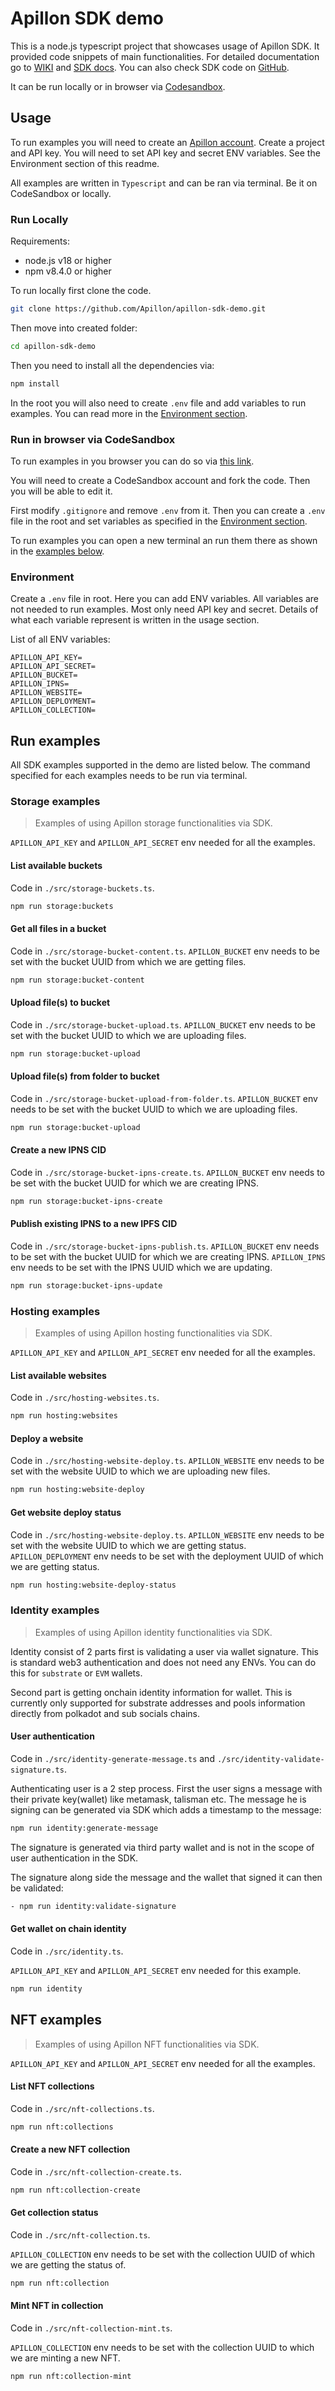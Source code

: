 # Apillon SDK demo

This is a node.js typescript project that showcases usage of Apillon SDK.
It provided code snippets of main functionalities. For detailed documentation go to [WIKI](https://wiki.apillon.io/build/5-apillon-sdk.html) and [SDK docs](https://sdk-docs.apillon.io/). You can also check SDK code on [GitHub](https://github.com/Apillon/sdk).

It can be run locally or in browser via [Codesandbox](https://codesandbox.io/).

## Usage

To run examples you will need to create an [Apillon account](https://app.apillon.io/). Create a project and API key.
You will need to set API key and secret ENV variables. See the Environment section of this readme.

All examples are written in `Typescript` and can be ran via terminal. Be it on CodeSandbox or locally.

### Run Locally

Requirements:

- node.js v18 or higher
- npm v8.4.0 or higher

To run locally first clone the code.

```sh
git clone https://github.com/Apillon/apillon-sdk-demo.git
```

Then move into created folder:

```sh
cd apillon-sdk-demo
```

Then you need to install all the dependencies via:

```sh
npm install
```

In the root you will also need to create `.env` file and add variables to run examples. You can read more in the [Environment section](#environment).

### Run in browser via CodeSandbox

To run examples in you browser you can do so via [this link](https://codesandbox.io/p/github/Apillon/apillon-sdk-demo/master).

You will need to create a CodeSandbox account and fork the code. Then you will be able to edit it.

First modify `.gitignore` and remove `.env` from it. Then you can create a `.env` file in the root and set variables as specified in the [Environment section](#environment).

To run examples you can open a new terminal an run them there as shown in the [examples below](#run-examples).

### Environment

Create a `.env` file in root. Here you can add ENV variables. All variables are not needed to run examples.
Most only need API key and secret. Details of what each variable represent is written in the usage section.

List of all ENV variables:

```
APILLON_API_KEY=
APILLON_API_SECRET=
APILLON_BUCKET=
APILLON_IPNS=
APILLON_WEBSITE=
APILLON_DEPLOYMENT=
APILLON_COLLECTION=
```

## Run examples

All SDK examples supported in the demo are listed below. The command specified for each examples needs to be run via terminal.

### Storage examples

> Examples of using Apillon storage functionalities via SDK.

`APILLON_API_KEY` and `APILLON_API_SECRET` env needed for all the examples.

#### List available buckets

Code in `./src/storage-buckets.ts`.

```sh
npm run storage:buckets
```

#### Get all files in a bucket

Code in `./src/storage-bucket-content.ts`.
`APILLON_BUCKET` env needs to be set with the bucket UUID from which we are getting files.

```sh
npm run storage:bucket-content
```

#### Upload file(s) to bucket

Code in `./src/storage-bucket-upload.ts`.
`APILLON_BUCKET` env needs to be set with the bucket UUID to which we are uploading files.

```sh
npm run storage:bucket-upload
```

#### Upload file(s) from folder to bucket

Code in `./src/storage-bucket-upload-from-folder.ts`.
`APILLON_BUCKET` env needs to be set with the bucket UUID to which we are uploading files.

```sh
npm run storage:bucket-upload
```

#### Create a new IPNS CID

Code in `./src/storage-bucket-ipns-create.ts`.
`APILLON_BUCKET` env needs to be set with the bucket UUID for which we are creating IPNS.

```sh
npm run storage:bucket-ipns-create
```

#### Publish existing IPNS to a new IPFS CID

Code in `./src/storage-bucket-ipns-publish.ts`.
`APILLON_BUCKET` env needs to be set with the bucket UUID for which we are creating IPNS.
`APILLON_IPNS` env needs to be set with the IPNS UUID which we are updating.

```sh
npm run storage:bucket-ipns-update
```

### Hosting examples

> Examples of using Apillon hosting functionalities via SDK.

`APILLON_API_KEY` and `APILLON_API_SECRET` env needed for all the examples.

#### List available websites

Code in `./src/hosting-websites.ts`.

```sh
npm run hosting:websites
```

#### Deploy a website

Code in `./src/hosting-website-deploy.ts`.
`APILLON_WEBSITE` env needs to be set with the website UUID to which we are uploading new files.

```sh
npm run hosting:website-deploy
```

#### Get website deploy status

Code in `./src/hosting-website-deploy.ts`.
`APILLON_WEBSITE` env needs to be set with the website UUID to which we are getting status.
`APILLON_DEPLOYMENT` env needs to be set with the deployment UUID of which we are getting status.

```sh
npm run hosting:website-deploy-status
```

### Identity examples

> Examples of using Apillon identity functionalities via SDK.

Identity consist of 2 parts first is validating a user via wallet signature. This is standard web3
authentication and does not need any ENVs. You can do this for `substrate` or `EVM` wallets.

Second part is getting onchain identity information for wallet. This is currently only supported for substrate addresses
and pools information directly from polkadot and sub socials chains.

#### User authentication

Code in `./src/identity-generate-message.ts` and `./src/identity-validate-signature.ts`.

Authenticating user is a 2 step process. First the user signs a message with their private key(wallet) like metamask, talisman etc. The message he is signing can be generated via SDK which adds a timestamp to the message:

```sh
npm run identity:generate-message
```

The signature is generated via third party wallet and is not in the scope of user authentication in the SDK.

The signature along side the message and the wallet that signed it can then be validated:

```sh
- npm run identity:validate-signature
```

#### Get wallet on chain identity

Code in `./src/identity.ts`.

`APILLON_API_KEY` and `APILLON_API_SECRET` env needed for this example.

```sh
npm run identity
```

## NFT examples

> Examples of using Apillon NFT functionalities via SDK.

`APILLON_API_KEY` and `APILLON_API_SECRET` env needed for all the examples.

#### List NFT collections

Code in `./src/nft-collections.ts`.

```sh
npm run nft:collections
```

#### Create a new NFT collection

Code in `./src/nft-collection-create.ts`.

```sh
npm run nft:collection-create
```

#### Get collection status

Code in `./src/nft-collection.ts`.

`APILLON_COLLECTION` env needs to be set with the collection UUID of which we are getting the status of.

```sh
npm run nft:collection
```

#### Mint NFT in collection

Code in `./src/nft-collection-mint.ts`.

`APILLON_COLLECTION` env needs to be set with the collection UUID to which we are minting a new NFT.

```sh
npm run nft:collection-mint
```
